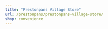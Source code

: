 ```yaml
---
title: "Prestonpans Village Store"
url: /prestonpans/prestonpans-village-store/
shop: convenience
---
```

